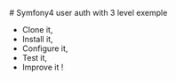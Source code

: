 # Symfony4 user auth with 3 level exemple

* Clone it,
* Install it,
* Configure it,
* Test it,
* Improve it !